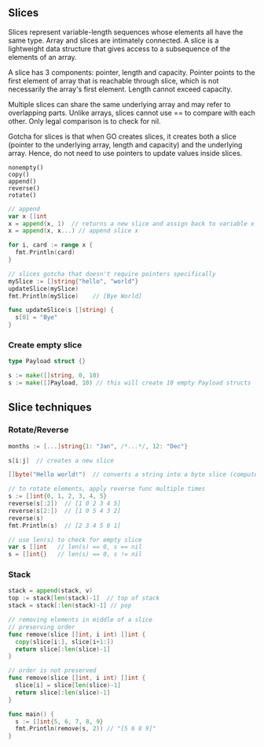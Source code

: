## Slices

Slices represent variable-length sequences whose elements all have the same type. Array and slices are intimately connected. A slice is a lightweight data structure that gives access to a subsequence of the elements of an array.

A slice has 3 components: pointer, length and capacity. Pointer points to the first element of array that is reachable through slice, which is not necessarily the array's first element. Length cannot exceed capacity.

Multiple slices can share the same underlying array and may refer to overlapping parts. Unlike arrays, slices cannot use == to compare with each other. Only legal comparison is to check for nil.

Gotcha for slices is that when GO creates slices, it creates both a slice (pointer to the underlying array, length and capacity) and the underlying array. Hence, do not need to use pointers to update values inside slices.

```
nonempty()
copy()
append()
reverse()
rotate()
```

```go
// append
var x []int
x = append(x, 1)  // returns a new slice and assign back to variable x
x = append(x, x...) // append slice x

for i, card := range x {
  fmt.Println(card)
}
```

```go
// slices gotcha that doesn't require pointers specifically
mySlice := []string{"hello", "world"}
updateSlice(mySlice)
fmt.Println(mySlice)	// [Bye World]

func updateSlice(s []string) {
  s[0] = "Bye"
}
```

### Create empty slice

```go
type Payload struct {}

s := make([]string, 0, 10)
s := make([]Payload, 10) // this will create 10 empty Payload structs
```

## Slice techniques

### Rotate/Reverse

```go
months := [...]string{1: "Jan", /*...*/, 12: "Dec"}

s[i:j]  // creates a new slice

[]byte("Hello world!")  // converts a string into a byte slice (computer friendly representation of string)

// to rotate elements, apply reverse func multiple times
s := []int{0, 1, 2, 3, 4, 5}
reverse(s[:2])  // [1 0 2 3 4 5]
reverse(s[2:])  // [1 0 5 4 3 2]
reverse(s)
fmt.Println(s)  // [2 3 4 5 0 1]

// use len(s) to check for empty slice
var s []int   // len(s) == 0, s == nil
s = []int{}   // len(s) == 0, s != nil
```

### Stack

```go
stack = append(stack, v)
top := stack[len(stack)-1]  // top of stack
stack = stack[:len(stack)-1] // pop

// removing elements in middle of a slice
// preserving order
func remove(slice []int, i int) []int {
  copy(slice[i:], slice[i+1:])
  return slice[:len(slice)-1]
}

// order is not preserved
func remove(slice []int, i int) []int {
  slice[i] = slice[len(slice)-1]
  return slice[:len(slice)-1]
}

func main() {
  s := []int{5, 6, 7, 8, 9}
  fmt.Println(remove(s, 2)) // "[5 6 8 9]"
}
```
